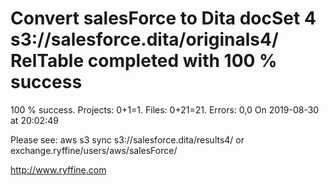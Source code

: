 # Convert salesForce to Dita docSet 4 s3://salesforce.dita/originals4/ RelTable completed with 100 % success

100 % success. Projects: 0+1=1.  Files: 0+21=21. Errors: 0,0  On 2019-08-30 at 20:02:49



Please see: aws s3 sync s3://salesforce.dita/results4/ or exchange.ryffine/users/aws/salesForce/

http://www.ryffine.com

